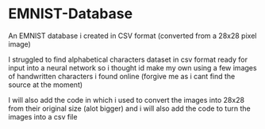 # EMNIST-Database
An EMNIST database i created in CSV format (converted from a 28x28 pixel image)

I struggled to find alphabetical characters dataset in csv format ready for input into a neural network so i thought id make my own using a few images of handwritten characters i found online (forgive me as i cant find the source at the moment)

I will also add the code in which i used to convert the images into 28x28 from their original size (alot bigger)
and i will also add the code to turn the images into a csv file
